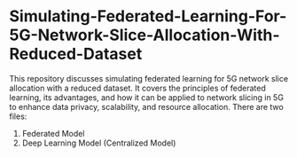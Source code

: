 # Simulating-Federated-Learning-For-5G-Network-Slice-Allocation-With-Reduced-Dataset
This repository discusses simulating federated learning for 5G network slice allocation with a reduced dataset. It covers the principles of federated learning, its advantages, and how it can be applied to network slicing in 5G to enhance data privacy, scalability, and resource allocation. 
There are two files:
1. Federated Model
2. Deep Learning Model (Centralized Model)
